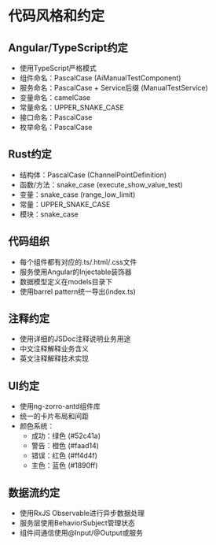 # 代码风格和约定

## Angular/TypeScript约定
- 使用TypeScript严格模式
- 组件命名：PascalCase (AiManualTestComponent)
- 服务命名：PascalCase + Service后缀 (ManualTestService)
- 变量命名：camelCase
- 常量命名：UPPER_SNAKE_CASE
- 接口命名：PascalCase
- 枚举命名：PascalCase

## Rust约定
- 结构体：PascalCase (ChannelPointDefinition)
- 函数/方法：snake_case (execute_show_value_test)
- 变量：snake_case (range_low_limit)
- 常量：UPPER_SNAKE_CASE
- 模块：snake_case

## 代码组织
- 每个组件都有对应的.ts/.html/.css文件
- 服务使用Angular的Injectable装饰器
- 数据模型定义在models目录下
- 使用barrel pattern统一导出(index.ts)

## 注释约定
- 使用详细的JSDoc注释说明业务用途
- 中文注释解释业务含义
- 英文注释解释技术实现

## UI约定
- 使用ng-zorro-antd组件库
- 统一的卡片布局和间距
- 颜色系统：
  - 成功：绿色 (#52c41a)
  - 警告：橙色 (#faad14) 
  - 错误：红色 (#ff4d4f)
  - 主色：蓝色 (#1890ff)

## 数据流约定
- 使用RxJS Observable进行异步数据处理
- 服务层使用BehaviorSubject管理状态
- 组件间通信使用@Input/@Output或服务